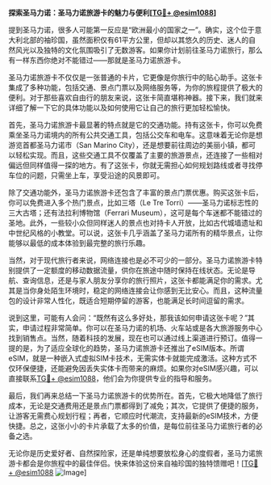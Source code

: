 **探索圣马力诺：圣马力诺旅游卡的魅力与便利[[TG💪+ @esim1088](https://t.me/s/esim1088)]**

提到圣马力诺，很多人可能第一反应是“欧洲最小的国家之一”。确实，这个位于意大利北部的袖珍国，虽然面积仅有61平方公里，但却以其悠久的历史、迷人的自然风光以及独特的文化氛围吸引了无数游客。如果你计划前往圣马力诺旅行，那么有一样东西你绝对不能错过——那就是圣马力诺旅游卡。

圣马力诺旅游卡不仅仅是一张普通的卡片，它更像是你旅行中的贴心助手。这张卡集成了多种功能，包括交通、景点门票以及网络服务等，为你的旅程提供了极大的便利。对于那些喜欢自由行的朋友来说，这张卡简直堪称神器。接下来，我们就来详细了解一下它的具体功能以及如何使用它让自己的旅行更加轻松愉快。

首先，圣马力诺旅游卡最显著的特点就是它的交通功能。持有这张卡，你可以免费乘坐圣马力诺境内的所有公共交通工具，包括公交车和电车。这意味着无论你是想游览首都圣马力诺市（San Marino City），还是想要前往周边的美丽小镇，都可以轻松实现。而且，这些交通工具不仅覆盖了主要的旅游景点，还连接了一些相对偏远但同样值得一探的地方。有了这张卡，你就无需担心如何规划路线或者寻找停车位的问题，只需坐上车，享受沿途的风景即可。

除了交通功能外，圣马力诺旅游卡还包含了丰富的景点门票优惠。购买这张卡后，你可以免费进入多个热门景点，比如三塔（Le Tre Torri）——圣马力诺标志性的三大古塔；还有法拉利博物馆（Ferrari Museum），这可是每个车迷都不能错过的圣地。此外，一些较小众但同样迷人的景点也对持卡人开放，比如古代城墙遗址和中世纪风格的小教堂。可以说，这张卡几乎涵盖了圣马力诺所有的精华景点，让你能够以最低的成本体验到最完整的旅行乐趣。

当然，对于现代旅行者来说，网络连接也是必不可少的一部分。圣马力诺旅游卡特别提供了一定额度的移动数据流量，供你在旅途中随时保持在线状态。无论是导航、查询信息，还是与家人朋友分享你的旅行照片，这张卡都能满足你的需求。尤其是当你身处陌生环境时，稳定的网络连接会让你感到无比安心。而且，这种流量包的设计非常人性化，既适合短期停留的游客，也能满足长时间逗留的需求。

说到这里，可能有人会问：“既然有这么多好处，那我该如何申请这张卡呢？”其实，申请过程非常简单。你可以在圣马力诺的机场、火车站或是各大旅游服务中心找到销售点。当然，随着科技的发展，现在也可以通过线上渠道进行预订。值得一提的是，为了适应全球化的趋势，圣马力诺旅游卡还推出了eSIM版本。所谓eSIM，就是一种嵌入式虚拟SIM卡技术，无需实体卡就能完成激活。这种方式不仅环保便捷，还能避免因丢失实体卡而带来的麻烦。如果你对eSIM感兴趣，可以直接联系[TG💪+ @esim1088](https://t.me/s/esim1088)，他们会为你提供专业的指导和服务。

最后，我们再来总结一下圣马力诺旅游卡的优势所在。首先，它极大地降低了旅行成本，无论是交通费用还是景点门票都得到了减免；其次，它提供了便捷的服务，让游客无需费心规划行程；再者，它顺应时代潮流，支持最新的eSIM技术，方便快捷。总之，这张小小的卡片承载了太多的价值，是每位前往圣马力诺旅行者的必备之选。

无论你是历史爱好者、自然探险家，还是单纯想要放松身心的度假者，圣马力诺旅游卡都会是你旅程中的最佳伴侣。快来体验这份来自袖珍国的独特馈赠吧！[[TG💪+ @esim1088](https://t.me/s/esim1088) ![Image](https://i.postimg.cc/4NQfJmqS/Snipaste-2025-05-13-00-14-12.png)]